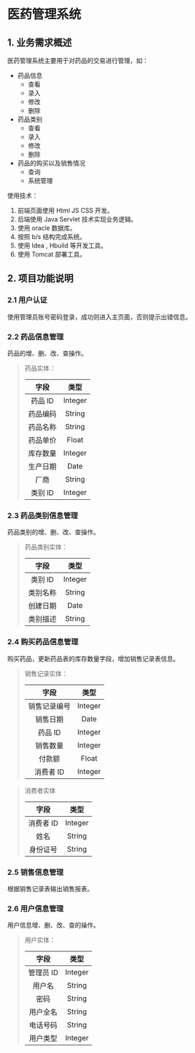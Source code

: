 # 医药管理系统

## 1. 业务需求概述

医药管理系统主要用于对药品的交易进行管理，如：

- 药品信息
  - 查看
  - 录入
  - 修改
  - 删除
- 药品类别
  - 查看
  - 录入
  - 修改
  - 删除
- 药品的购买以及销售情况
  - 查询
  - 系统管理

使用技术：

1. 前端页面使用 Html JS CSS 开发。
1. 后端使用 Java Servlet 技术实现业务逻辑。
1. 使用 oracle 数据库。
1. 按照 b/s 结构完成系统。
1. 使用 Idea , Hbuild 等开发工具。
1. 使用 Tomcat 部署工具。

## 2. 项目功能说明

### 2.1 用户认证

使用管理员账号密码登录，成功则进入主页面，否则提示出错信息。

### 2.2 药品信息管理

药品的增、删、改、查操作。

> 药品实体：
>
> |   字段   |  类型   |
> | :------: | :-----: |
> | 药品 ID  | Integer |
> | 药品编码 | String  |
> | 药品名称 | String  |
> | 药品单价 |  Float  |
> | 库存数量 | Integer |
> | 生产日期 |  Date   |
> |   厂商   | String  |
> | 类别 ID  | Integer |

### 2.3 药品类别信息管理

药品类别的增、删、改、查操作。

> 药品类别实体：
>
> |   字段   |  类型   |
> | :------: | :-----: |
> | 类别 ID  | Integer |
> | 类别名称 | String  |
> | 创建日期 |  Date   |
> | 类别描述 | String  |

### 2.4 购买药品信息管理

购买药品，更新药品表的库存数量字段，增加销售记录表信息。

> 销售记录实体：
>
> |     字段     |  类型   |
> | :----------: | :-----: |
> | 销售记录编号 | Integer |
> |   销售日期   |  Date   |
> |   药品 ID    | Integer |
> |   销售数量   | Integer |
> |    付款额    |  Float  |
> |  消费者 ID   | Integer |

> 消费者实体
>
> |   字段    |  类型   |
> | :-------: | :-----: |
> | 消费者 ID | Integer |
> |   姓名    | String  |
> | 身份证号  | String  |

### 2.5 销售信息管理

根据销售记录表输出销售报表。

### 2.6 用户信息管理

用户信息增、删、改、查的操作。

> 用户实体：
>
> |   字段    |  类型   |
> | :-------: | :-----: |
> | 管理员 ID | Integer |
> |  用户名   | String  |
> |   密码    | String  |
> | 用户全名  | String  |
> | 电话号码  | String  |
> | 用户类型  | Integer |
